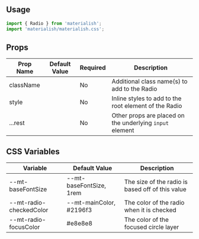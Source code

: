 ## Usage

```jsx
import { Radio } from 'materialish';
import 'materialish/materialish.css';
```

## Props

| Prop Name | Default Value | Required | Description                                              |
| --------- | ------------- | -------- | -------------------------------------------------------- |
| className |               | No       | Additional class name(s) to add to the Radio             |
| style     |               | No       | Inline styles to add to the root element of the Radio    |
| ...rest   |               | No       | Other props are placed on the underlying `input` element |

## CSS Variables

| Variable                | Default Value           | Description                                      |
| ----------------------- | ----------------------- | ------------------------------------------------ |
| --mt-baseFontSize       | --mt-baseFontSize, 1rem | The size of the radio is based off of this value |
| --mt-radio-checkedColor | --mt-mainColor, #2196f3 | The color of the radio when it is checked        |
| --mt-radio-focusColor   | #e8e8e8                 | The color of the focused circle layer            |
